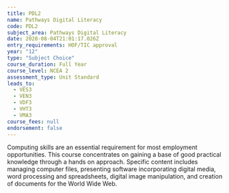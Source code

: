 ```yaml
---
title: PDL2
name: Pathways Digital Literacy
code: PDL2
subject_area: Pathways Digital Literacy
date: 2020-08-04T21:01:17.026Z
entry_requirements: HOF/TIC approval
year: "12"
type: "Subject Choice"
course_duration: Full Year
course_level: NCEA 2
assessment_type: Unit Standard
leads_to:
  - VES3
  - VEN3
  - VDF3
  - VHT3
  - VMA3
course_fees: null
endorsement: false
---
```

Computing skills are an essential requirement for most employment opportunities. This course concentrates on gaining a base of good practical knowledge through a hands on approach. Specific content includes managing computer files, presenting software incorporating digital media, word processing and spreadsheets, digital image manipulation, and creation of documents for the World Wide Web.